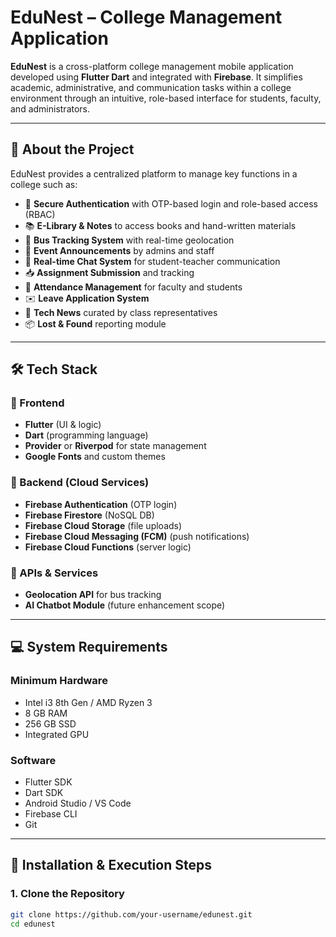 # EduNest – College Management Application

**EduNest** is a cross-platform college management mobile application developed using **Flutter Dart** and integrated with **Firebase**. It simplifies academic, administrative, and communication tasks within a college environment through an intuitive, role-based interface for students, faculty, and administrators.

---

## 📱 About the Project

EduNest provides a centralized platform to manage key functions in a college such as:

- 🔐 **Secure Authentication** with OTP-based login and role-based access (RBAC)
- 📚 **E-Library & Notes** to access books and hand-written materials
- 🚌 **Bus Tracking System** with real-time geolocation
- 📅 **Event Announcements** by admins and staff
- 💬 **Real-time Chat System** for student-teacher communication
- 📥 **Assignment Submission** and tracking
- 📝 **Attendance Management** for faculty and students
- ✉️ **Leave Application System**
- 📰 **Tech News** curated by class representatives
- 📦 **Lost & Found** reporting module

---

## 🛠️ Tech Stack

### 🔷 Frontend
- **Flutter** (UI & logic)
- **Dart** (programming language)
- **Provider** or **Riverpod** for state management
- **Google Fonts** and custom themes

### 🔶 Backend (Cloud Services)
- **Firebase Authentication** (OTP login)
- **Firebase Firestore** (NoSQL DB)
- **Firebase Cloud Storage** (file uploads)
- **Firebase Cloud Messaging (FCM)** (push notifications)
- **Firebase Cloud Functions** (server logic)

### 📍 APIs & Services
- **Geolocation API** for bus tracking
- **AI Chatbot Module** (future enhancement scope)

---

## 💻 System Requirements

### Minimum Hardware
- Intel i3 8th Gen / AMD Ryzen 3
- 8 GB RAM
- 256 GB SSD
- Integrated GPU

### Software
- Flutter SDK
- Dart SDK
- Android Studio / VS Code
- Firebase CLI
- Git

---

## 📲 Installation & Execution Steps

### 1. Clone the Repository
```bash
git clone https://github.com/your-username/edunest.git
cd edunest
